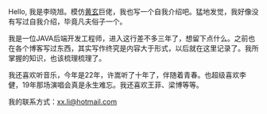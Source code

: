 Hello, 我是李晓旭。模仿[黄玄]()巨佬，我也写一个自我介绍吧。猛地发觉，我好像没有写过自我介绍，毕竟凡夫俗子一个。

我是一位JAVA后端开发工程师，进入这行差不多三年了，想留下点什么。之前也在各个博客写过东西，其实写作终究是内容大于形式，以后就在这里记录了。我所掌握的知识，也该梳理梳理了。

我还喜欢听音乐，今年是22年，许嵩听了十年了，伴随着青春。也超级喜欢李健，19年那场演唱会真是永生难忘。我还喜欢王菲、梁博等等。



我的联系方式：xx.li@hotmail.com

